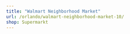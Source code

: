 ```yaml
---
title: "Walmart Neighborhood Market"
url: /orlando/walmart-neighborhood-market-10/
shop: Supermarkt
---
```

